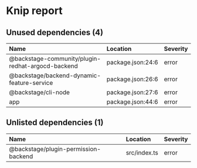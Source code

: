 # Knip report

## Unused dependencies (4)

| Name                                              | Location          | Severity |
| :------------------------------------------------ | :---------------- | :------- |
| @backstage-community/plugin-redhat-argocd-backend | package.json:24:6 | error    |
| @backstage/backend-dynamic-feature-service        | package.json:26:6 | error    |
| @backstage/cli-node                               | package.json:27:6 | error    |
| app                                               | package.json:44:6 | error    |

## Unlisted dependencies (1)

| Name                                 | Location     | Severity |
| :----------------------------------- | :----------- | :------- |
| @backstage/plugin-permission-backend | src/index.ts | error    |
